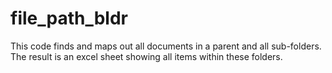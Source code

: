 # file_path_bldr
This code finds and maps out all documents in a parent and all sub-folders.  The result is an excel sheet showing all items within these folders.
